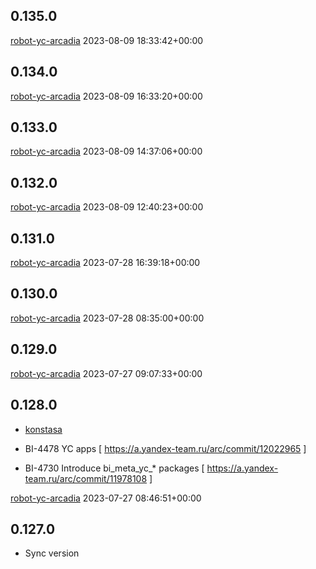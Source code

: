0.135.0
-------

[robot-yc-arcadia](http://staff/robot-yc-arcadia) 2023-08-09 18:33:42+00:00

0.134.0
-------

[robot-yc-arcadia](http://staff/robot-yc-arcadia) 2023-08-09 16:33:20+00:00

0.133.0
-------

[robot-yc-arcadia](http://staff/robot-yc-arcadia) 2023-08-09 14:37:06+00:00

0.132.0
-------

[robot-yc-arcadia](http://staff/robot-yc-arcadia) 2023-08-09 12:40:23+00:00

0.131.0
-------

[robot-yc-arcadia](http://staff/robot-yc-arcadia) 2023-07-28 16:39:18+00:00

0.130.0
-------

[robot-yc-arcadia](http://staff/robot-yc-arcadia) 2023-07-28 08:35:00+00:00

0.129.0
-------

[robot-yc-arcadia](http://staff/robot-yc-arcadia) 2023-07-27 09:07:33+00:00

0.128.0
-------

* [konstasa](http://staff/konstasa)

 * BI-4478 YC apps                          [ https://a.yandex-team.ru/arc/commit/12022965 ]
 * BI-4730 Introduce bi_meta_yc_* packages  [ https://a.yandex-team.ru/arc/commit/11978108 ]

[robot-yc-arcadia](http://staff/robot-yc-arcadia) 2023-07-27 08:46:51+00:00

0.127.0
-------

* Sync version
